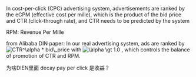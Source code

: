 In cost-per-click (CPC) advertising system, advertisements are ranked by the eCPM (effective cost per mille), which is the product of the bid price and CTR (click-through rate), and CTR needs to be predicted by the system



RPM: Revenue Per Mille

from Alibaba DIN paper: In our real advertising system, ads are ranked by  <img src="https://www.zhihu.com/equation?tex=CTR%5E%5Calpha%20%2A%20bid%5C_price" alt="CTR^\alpha * bid\_price" class="ee_img tr_noresize" eeimg="1">  with  <img src="https://www.zhihu.com/equation?tex=%5Calpha%20%5Cgt%201.0" alt="\alpha \gt 1.0" class="ee_img tr_noresize" eeimg="1"> , which controls the balance of promotion of CTR and RPM.

为啥DIEN里面 decay pay per click 是收益？


